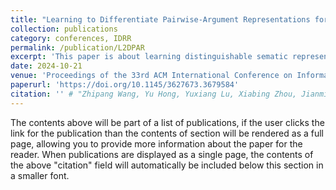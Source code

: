 ```yaml
---
title: "Learning to Differentiate Pairwise-Argument Representations for Implicit Discourse Relation Recognition"
collection: publications
category: conferences, IDRR
permalink: /publication/L2DPAR
excerpt: 'This paper is about learning distinguishable sematic representations of arguments for IDRR.'
date: 2024-10-21
venue: 'Proceedings of the 33rd ACM International Conference on Information and Knowledge Management (CIKM)'
paperurl: 'https://doi.org/10.1145/3627673.3679584'
citation: '' # "Zhipang Wang, Yu Hong, Yuxiang Lu, Xiabing Zhou, Jianmin Yao, and Guodong Zhou. 2024. Learning to Differentiate Pairwise-Argument Representations for Implicit Discourse Relation Recognition. In Proceedings of the 33rd ACM International Conference on Information and Knowledge Management (CIKM '24). Association for Computing Machinery, New York, NY, USA, 2503–2512."
---
```


The contents above will be part of a list of publications, if the user clicks the link for the publication than the contents of section will be rendered as a full page, allowing you to provide more information about the paper for the reader. When publications are displayed as a single page, the contents of the above "citation" field will automatically be included below this section in a smaller font.
